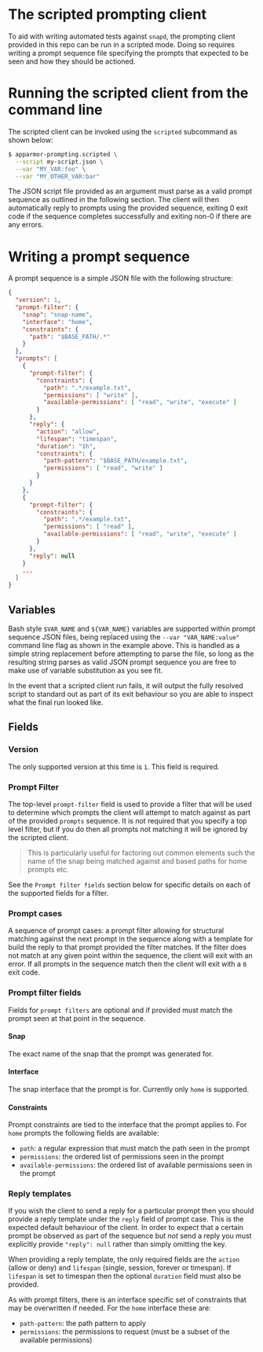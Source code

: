 # The scripted prompting client

To aid with writing automated tests against `snapd`, the prompting client
provided in this repo can be run in a scripted mode. Doing so requires writing
a prompt sequence file specifying the prompts that expected to be seen and how
they should be actioned.

# Running the scripted client from the command line

The scripted client can be invoked using the `scripted` subcommand as shown below:
```bash
$ apparmor-prompting.scripted \
  --script my-script.json \
  --var "MY_VAR:foo" \
  --var "MY_OTHER_VAR:bar"
```

The JSON script file provided as an argument must parse as a valid prompt
sequence as outlined in the following section. The client will then
automatically reply to prompts using the provided sequence, exiting 0 exit code
if the sequence completes successfully and exiting non-0 if there are any
errors.


# Writing a prompt sequence

A prompt sequence is a simple JSON file with the following structure:
```json
{
  "version": 1,
  "prompt-filter": {
    "snap": "snap-name",
    "interface": "home",
    "constraints": {
      "path": "$BASE_PATH/.*"
    }
  },
  "prompts": [
    {
      "prompt-filter": {
        "constraints": {
          "path": ".*/example.txt",
          "permissions": [ "write" ],
          "available-permissions": [ "read", "write", "execute" ]
        }
      },
      "reply": {
        "action": "allow",
        "lifespan": "timespan",
        "duration": "1h",
        "constraints": {
          "path-pattern": "$BASE_PATH/example.txt",
          "permissions": [ "read", "write" ]
        }
      }
    },
    {
      "prompt-filter": {
        "constraints": {
          "path": ".*/example.txt",
          "permissions": [ "read" ],
          "available-permissions": [ "read", "write", "execute" ]
        }
      },
      "reply": null
    }
    ...
  ]
}
```

## Variables

Bash style `$VAR_NAME` and `${VAR_NAME}` variables are supported within prompt sequence JSON
files, being replaced using the `--var "VAR_NAME:value"` command line flag as shown in the
example above. This is handled as a simple string replacement before attempting to parse the
file, so long as the resulting string parses as valid JSON prompt sequence you are free to
make use of variable substitution as you see fit.

In the event that a scripted client run fails, it will output the fully resolved script to
standard out as part of its exit behaviour so you are able to inspect what the final run
looked like.


## Fields

### Version
The only supported version at this time is `1`. This field is required.

### Prompt Filter
The top-level `prompt-filter` field is used to provide a filter that will be used
to determine which prompts the client will attempt to match against as part of the
provided `prompts` sequence. It is not required that you specify a top level filter,
but if you do then all prompts not matching it will be ignored by the scripted client.

> This is particularly useful for factoring out common elements such the name of the
> snap being matched against and based paths for home prompts etc.

See the `Prompt filter fields` section below for specific details on each of the
supported fields for a filter.

### Prompt cases
A sequence of prompt cases: a prompt filter allowing for structural matching
against the next prompt in the sequence along with a template for build the
reply to that prompt provided the filter matches. If the filter does not match
at any given point within the sequence, the client will exit with an error. If
all prompts in the sequence match then the client will exit with a `0` exit
code.

### Prompt filter fields
Fields for `prompt filters` are optional and if provided must match the prompt
seen at that point in the sequence.

#### Snap
The exact name of the snap that the prompt was generated for.

#### Interface
The snap interface that the prompt is for. Currently only `home` is supported.

#### Constraints
Prompt constraints are tied to the interface that the prompt applies to. For `home`
prompts the following fields are available:

- `path`: a regular expression that must match the path seen in the prompt
- `permissions`: the ordered list of permissions seen in the prompt
- `available-permissions`: the ordered list of available permissions seen in the prompt

### Reply templates
If you wish the client to send a reply for a particular prompt then you should provide
a reply template under the `reply` field of prompt case. This is the expected default
behaviour of the client. In order to expect that a certain prompt be observed as part
of the sequence but _not_ send a reply you must explicitly provide `"reply": null`
rather than simply omitting the key.

When providing a reply template, the only required fields are the `action` (allow or deny)
and `lifespan` (single, session, forever or timespan). If `lifespan` is set to
timespan then the optional `duration` field must also be provided.

As with prompt filters, there is an interface specific set of constraints that may be
overwritten if needed. For the `home` interface these are:

- `path-pattern`: the path pattern to apply
- `permissions`: the permissions to request (must be a subset of the available permissions)
